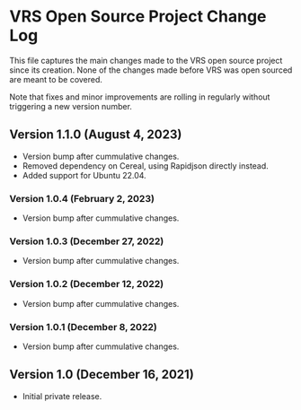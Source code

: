 # VRS Open Source Project Change Log

This file captures the main changes made to the VRS open source project since
its creation. None of the changes made before VRS was open sourced are meant to
be covered.

Note that fixes and minor improvements are rolling in regularly without
triggering a new version number.

## Version 1.1.0 (August 4, 2023)

- Version bump after cummulative changes.
- Removed dependency on Cereal, using Rapidjson directly instead.
- Added support for Ubuntu 22.04.

### Version 1.0.4 (February 2, 2023)

- Version bump after cummulative changes.

### Version 1.0.3 (December 27, 2022)

- Version bump after cummulative changes.

### Version 1.0.2 (December 12, 2022)

- Version bump after cummulative changes.

### Version 1.0.1 (December 8, 2022)

- Version bump after cummulative changes.

## Version 1.0 (December 16, 2021)

- Initial private release.
